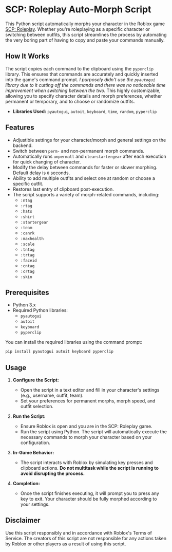 # SCP: Roleplay Auto-Morph Script

This Python script automatically morphs your character in the Roblox game [SCP: Roleplay](https://www.roblox.com/games/5041144419/SCP-Roleplay). Whether you're roleplaying as a specific character or switching between outfits, this script streamlines the process by automating the very boring part of having to copy and paste your commands manually.

## How It Works
The script copies each command to the clipboard using the `pyperclip` library. This ensures that commands are accurately and quickly inserted into the game's command prompt. _I purposely didn't use the `pyautogui` library due to it cutting off the commands and there was no noticeable time improvement when switching between the two._ This highly customizable, allowing you to specify character details and morph preferences, whether permanent or temporary, and to choose or randomize outfits.

- **Libraries Used:** `pyautogui`, `autoit`, `keyboard`, `time`, `random`, `pyperclip`

## Features

- Adjustible settings for your character/morph and general settings on the backend.
- Switch between `perm-` and non-permanent morph commands.
- Automatically runs ``unpermall`` and ``clearstartergear`` after each execution for quick changing of character.
- Modify the delay between commands for faster or slower morphing. Default delay is `0` seconds.
- Ability to add multiple outfits and select one at random or choose a specific outfit.
- Restores last entry of clipboard post-execution.
- The script supports a variety of morph-related commands, including:
  - `:ntag`
  - `:rtag`
  - `:hats`
  - `:shirt`
  - `:startergear`
  - `:team`
  - `:canrk`
  - `:maxhealth`
  - `:scale`
  - `:tntag`
  - `:trtag`
  - `:faceid`
  - `:cntag`
  - `:crtag`
  - `:skin`

## Prerequisites

- Python 3.x
- Required Python libraries:
  - `pyautogui`
  - `autoit`
  - `keyboard`
  - `pyperclip`

You can install the required libraries using the command prompt:
```bash
pip install pyautogui autoit keyboard pyperclip
```

## Usage

1. **Configure the Script:**
   - Open the script in a text editor and fill in your character's settings (e.g., username, outfit, team).
   - Set your preferences for permanent morphs, morph speed, and outfit selection.

2. **Run the Script:**
   - Ensure Roblox is open and you are in the SCP: Roleplay game.
   - Run the script using Python. The script will automatically execute the necessary commands to morph your character based on your configuration.

3. **In-Game Behavior:**
   - The script interacts with Roblox by simulating key presses and clipboard actions. **Do not multitask while the script is running to avoid disrupting the process.**

4. **Completion:**
   - Once the script finishes executing, it will prompt you to press any key to exit. Your character should be fully morphed according to your settings.

## Disclaimer

Use this script responsibly and in accordance with Roblox's Terms of Service. The creators of this script are not responsible for any actions taken by Roblox or other players as a result of using this script.
